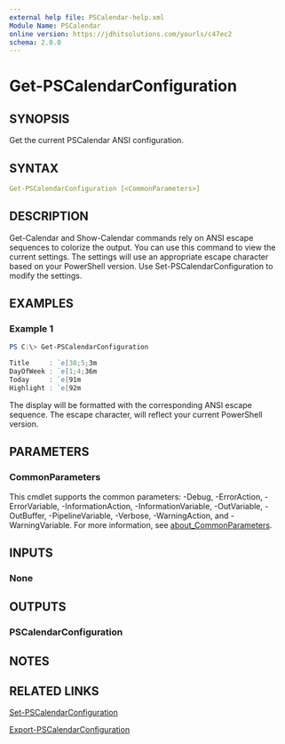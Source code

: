 ```yaml
---
external help file: PSCalendar-help.xml
Module Name: PSCalendar
online version: https://jdhitsolutions.com/yourls/c47ec2
schema: 2.0.0
---
```


# Get-PSCalendarConfiguration

## SYNOPSIS

Get the current PSCalendar ANSI configuration.

## SYNTAX

```yaml
Get-PSCalendarConfiguration [<CommonParameters>]
```

## DESCRIPTION

Get-Calendar and Show-Calendar commands rely on ANSI escape sequences to colorize the output. You can use this command to view the current settings. The settings will use an appropriate escape character based on your PowerShell version. Use Set-PSCalendarConfiguration to modify the settings.

## EXAMPLES

### Example 1

```powershell
PS C:\> Get-PSCalendarConfiguration

Title     : `e[38;5;3m
DayOfWeek : `e[1;4;36m
Today     : `e[91m
Highlight : `e[92m
```

The display will be formatted with the corresponding ANSI escape sequence. The escape character, will reflect your current PowerShell version.

## PARAMETERS

### CommonParameters

This cmdlet supports the common parameters: -Debug, -ErrorAction, -ErrorVariable, -InformationAction, -InformationVariable, -OutVariable, -OutBuffer, -PipelineVariable, -Verbose, -WarningAction, and -WarningVariable. For more information, see [about_CommonParameters](http://go.microsoft.com/fwlink/?LinkID=113216).

## INPUTS

### None

## OUTPUTS

### PSCalendarConfiguration

## NOTES

## RELATED LINKS

[Set-PSCalendarConfiguration](Set-PSCalendarConfiguration.md)

[Export-PSCalendarConfiguration](Export-PSCalendarConfiguration.md)
